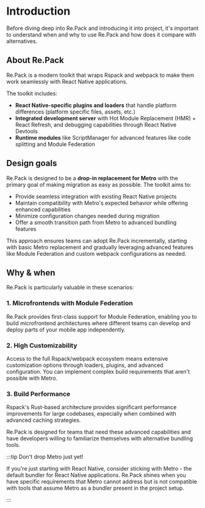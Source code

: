 # Introduction

Before diving deep into Re.Pack and introducing it into project, it's important to understand when and why to use Re.Pack and how does it compare with alternatives.

## About Re.Pack

Re.Pack is a modern toolkit that wraps Rspack and webpack to make them work seamlessly with React Native applications.

The toolkit includes:

- **React Native-specific plugins and loaders** that handle platform differences (platform specific files, assets, etc.)
- **Integrated development server** with Hot Module Replacement (HMR) + React Refresh, and debugging capabilities through React Native Devtools
- **Runtime modules** like ScriptManager for advanced features like code splitting and Module Federation

## Design goals

Re.Pack is designed to be a **drop-in replacement for Metro** with the primary goal of making migration as easy as possible. The toolkit aims to:

- Provide seamless integration with existing React Native projects
- Maintain compatibility with Metro's expected behavior while offering enhanced capabilities
- Minimize configuration changes needed during migration
- Offer a smooth transition path from Metro to advanced bundling features

This approach ensures teams can adopt Re.Pack incrementally, starting with basic Metro replacement and gradually leveraging advanced features like Module Federation and custom webpack configurations as needed.

## Why & when

Re.Pack is particularly valuable in these scenarios:

### 1. **Microfrontends with Module Federation**
Re.Pack provides first-class support for Module Federation, enabling you to build microfrontend architectures where different teams can develop and deploy parts of your mobile app independently.

### 2. **High Customizability**
Access to the full Rspack/webpack ecosystem means extensive customization options through loaders, plugins, and advanced configuration. You can implement complex build requirements that aren't possible with Metro.

### 3. **Build Performance**
Rspack's Rust-based architecture provides significant performance improvements for large codebases, especially when combined with advanced caching strategies.

Re.Pack is designed for teams that need these advanced capabilities and have developers willing to familiarize themselves with alternative bundling tools.

:::tip Don't drop Metro just yet!

If you're just starting with React Native, consider sticking with Metro - the default bundler for React Native applications. Re.Pack shines when you have specific requirements that Metro cannot address but is not compatible with tools that assume Metro as a bundler present in the project setup.

:::
